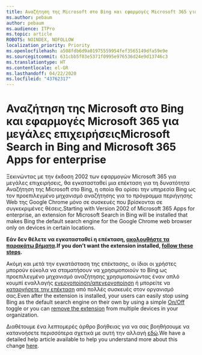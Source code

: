 ```yaml
---
title: Αναζήτηση της Microsoft στο Bing και εφαρμογές Microsoft 365 για μεγάλες επιχειρήσεις
ms.author: pebaum
author: pebaum
ms.audience: ITPro
ms.topic: article
ROBOTS: NOINDEX, NOFOLLOW
localization_priority: Priority
ms.openlocfilehash: a508fdb6d9a01975559954fef3565149dfa59e9e
ms.sourcegitcommit: 631cbb5f03e5371f0995e976536d24e9d13746c3
ms.translationtype: HT
ms.contentlocale: el-GR
ms.lasthandoff: 04/22/2020
ms.locfileid: "43762317"
---
```

# <a name="microsoft-search-in-bing-and-microsoft-365-apps-for-enterprise"></a><span data-ttu-id="35085-102">Αναζήτηση της Microsoft στο Bing και εφαρμογές Microsoft 365 για μεγάλες επιχειρήσεις</span><span class="sxs-lookup"><span data-stu-id="35085-102">Microsoft Search in Bing and Microsoft 365 Apps for enterprise</span></span>

<span data-ttu-id="35085-103">Ξεκινώντας με την έκδοση 2002 των εφαρμογών Microsoft 365 για μεγάλες επιχειρήσεις, θα εγκατασταθεί μια επέκταση για τη δυνατότητα Αναζήτηση της Microsoft στο Bing, η οποία θα ορίσει την υπηρεσία Bing ως τον προεπιλεγμένο μηχανισμό αναζήτησης για το πρόγραμμα περιήγησης Web της Google Chrome μόνο σε συσκευές που βρίσκονται σε συγκεκριμένες θέσεις.</span><span class="sxs-lookup"><span data-stu-id="35085-103">Starting with Version 2002 of Microsoft 365 Apps for enterprise, an extension for Microsoft Search in Bing will be installed that makes Bing the default search engine for the Google Chrome web browser only on devices in certain locations.</span></span>

<span data-ttu-id="35085-104">**Εάν δεν θέλετε να εγκατασταθεί η επέκταση, [ακολουθήστε τα παρακάτω βήματα](https://docs.microsoft.com/deployoffice/microsoft-search-bing#how-to-exclude-the-extension-for-microsoft-search-in-bing-from-being-installed).**</span><span class="sxs-lookup"><span data-stu-id="35085-104">**If you don’t want the extension installed, [follow these steps](https://docs.microsoft.com/deployoffice/microsoft-search-bing#how-to-exclude-the-extension-for-microsoft-search-in-bing-from-being-installed).**</span></span>

<span data-ttu-id="35085-105">Ακόμη και μετά την εγκατάσταση της επέκτασης, οι ίδιοι οι χρήστες μπορούν εύκολα να σταματήσουν να χρησιμοποιούν το Bing ως προεπιλεγμένο μηχανισμό αναζήτησης χρησιμοποιώντας έναν απλό κουμπί εναλλαγής [ενεργοποίηση/απενεργοποίηση](https://docs.microsoft.com/deployoffice/microsoft-search-bing#change-whether-bing-is-the-default-search-engine-for-google-chrome) ή μπορείτε να [καταργήσετε την επέκταση](https://docs.microsoft.com/deployoffice/microsoft-search-bing#how-to-remove-the-extension-after-its-been-installed) από πολλές συσκευές στον οργανισμό σας.</span><span class="sxs-lookup"><span data-stu-id="35085-105">Even after the extension is installed, your users can easily stop using Bing as the default search engine on their own by using a simple [On/Off](https://docs.microsoft.com/deployoffice/microsoft-search-bing#change-whether-bing-is-the-default-search-engine-for-google-chrome) toggle or you can [remove the extension](https://docs.microsoft.com/deployoffice/microsoft-search-bing#how-to-remove-the-extension-after-its-been-installed) from multiple devices in your organization.</span></span>

<span data-ttu-id="35085-106">Διαθέτουμε ένα λεπτομερές άρθρο βοήθειας για να σας βοηθήσουμε να κατανοήσετε περισσότερα σχετικά με αυτή την αλλαγή [εδώ](https://docs.microsoft.com/deployoffice/microsoft-search-bing).</span><span class="sxs-lookup"><span data-stu-id="35085-106">We have a detailed help article available to help you understand more about this change [here](https://docs.microsoft.com/deployoffice/microsoft-search-bing).</span></span>